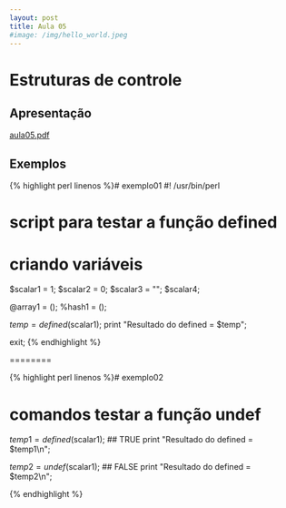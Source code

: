 ```yaml
---
layout: post
title: Aula 05
#image: /img/hello_world.jpeg
---
```

# Estruturas de controle

## Apresentação
[aula05.pdf](http://biologia.ib.usp.br/torres/introprog2018/aulas/aula05.pdf)

## Exemplos

{% highlight perl linenos %}# exemplo01
#! /usr/bin/perl 
# script para testar a função defined

# criando variáveis

$scalar1 = 1;
$scalar2 = 0;
$scalar3 = "";
$scalar4; 

@array1 = ();
%hash1 = (); 

$temp = defined($scalar1);
print "Resultado do defined = $temp";

exit;
{% endhighlight %}

========

{% highlight perl linenos %}# exemplo02
# comandos testar a função undef

$temp1 = defined($scalar1); ## TRUE
print "Resultado do defined = $temp1\n";

$temp2 = undef($scalar1);   ## FALSE
print "Resultado do defined = $temp2\n";

{% endhighlight %}
